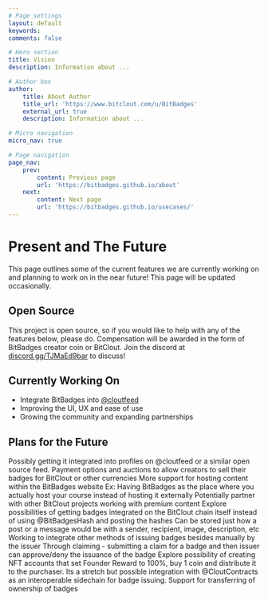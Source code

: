```yaml
---
# Page settings
layout: default
keywords:
comments: false

# Hero section
title: Vision
description: Information about ...

# Author box
author:
    title: About Author
    title_url: 'https://www.bitclout.com/u/BitBadges'
    external_url: true
    description: Information about ...

# Micro navigation
micro_nav: true

# Page navigation
page_nav:
    prev:
        content: Previous page
        url: 'https://bitbadges.github.io/about'
    next:
        content: Next page
        url: 'https://bitbadges.github.io/usecases/'
---
```


# Present and The Future
This page outlines some of the current features we are currently working on and planning to work on in the near future! This page will be updated occasionally.

## Open Source
This project is open source, so if you would like to help with any of the features below, please do. Compensation will be awarded in the form of BitBadges creator coin or BitClout. Join the discord at [discord.gg/TJMaEd9bar](discord.gg/TJMaEd9bar) to discuss!

## Currently Working On
- Integrate BitBadges into [@cloutfeed](https://bitclout.com/u/cloutfeed)
- Improving the  UI, UX and ease of use
- Growing the community and expanding partnerships

## Plans for the Future
Possibly getting it integrated into profiles on @cloutfeed or a similar open source feed.
Payment options and auctions to allow creators to sell their badges for BitClout or other currencies
More support for hosting content within the BitBadges website
Ex: Having BitBadges as the place where you actually host your course instead of hosting it externally
Potentially partner with other BitClout projects working with premium content
Explore possibilities of getting badges integrated on the BitClout chain itself instead of using @BitBadgesHash and posting the hashes
Can be stored just how a post or a message would be with a sender, recipient, image, description, etc
Working to integrate other methods of issuing badges besides manually by the issuer
Through claiming - submitting a claim for a badge and then issuer can approve/deny the issuance of the badge
Explore possibility of creating NFT accounts that set Founder Reward to 100%, buy 1 coin and distribute it to the purchaser. 
Its a stretch but possible integration with @CloutContracts as an interoperable sidechain for badge issuing.
Support for transferring of ownership of badges
